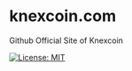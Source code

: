 # knexcoin.com
Github Official Site of Knexcoin

[![License: MIT](https://img.shields.io/badge/License-MIT-yellow.svg)](https://opensource.org/licenses/MIT)

